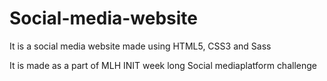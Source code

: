 # Social-media-website
It is a social media website made using HTML5, CSS3 and Sass


It is made as a part of MLH INIT week long Social mediaplatform challenge
